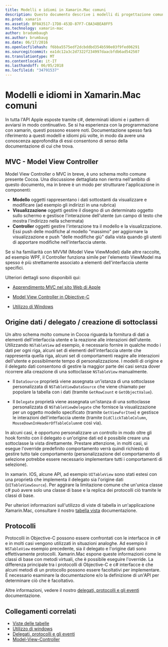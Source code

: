 ```yaml
---
title: Modelli e idiomi in Xamarin.Mac comuni
description: Questo documento descrive i modelli di progettazione comuni utilizzati durante la compilazione di App Xamarin.Mac. Viene descritto il modello model-view-controller, i modelli di origine e il delegato di dati e i protocolli.
ms.prod: xamarin
ms.assetid: BF0A3517-17D8-453D-87F7-C8A34BEA8FF5
ms.technology: xamarin-mac
author: bradumbaugh
ms.author: brumbaug
ms.date: 06/17/2016
ms.openlocfilehash: f6bba5575edf2dcbddbd354b590e03f9fed06291
ms.sourcegitcommit: ea1dc12a3c2d7322f234997daacbfdb6ad542507
ms.translationtype: MT
ms.contentlocale: it-IT
ms.lasthandoff: 06/05/2018
ms.locfileid: "34791537"
---
```

# <a name="common-patterns-and-idioms-in-xamarinmac"></a>Modelli e idiomi in Xamarin.Mac comuni

In tutta l'API Apple esposte tramite c#, determinati idiomi e i pattern di avviarsi in modo continuativo. Se si ha esperienza con la programmazione con xamarin, questi possono essere noti. Documentazione spesso farà riferimento a questi modelli e idiomi più volte, in modo da avere una conoscenza approfondita di essi consentono di senso della documentazione di cui che trova.

## <a name="mvc---model-view-controller"></a>MVC - Model View Controller

Model View Controller o MVC in breve, è uno schema molto comune presente Cocoa. Una discussione dettagliata non rientra nell'ambito di questo documento, ma in breve è un modo per strutturare l'applicazione in componenti:

- **Modello** oggetti rappresentano i dati sottostanti da visualizzare e modificare (ad esempio gli indirizzi in una rubrica)
- **Visualizzazione** oggetti gestire il disegno di un determinato oggetto sullo schermo e gestisce l'interazione dell'utente (un campo di testo che mostra l'indirizzo nella schermata)
- **Controller** oggetti gestire l'interazione tra il modello e la visualizzazione. Essi push delle modifiche al modello "massimo" per aggiornare la visualizzazione e push "delle modifiche giù" dalla vista quando gli utenti di apportare modifiche nell'interfaccia utente.

Se si ha familiarità con MVVM (Model View ViewModel) dalle altre raccolte, ad esempio WPF, il Controller funziona simile per l'elemento ViewModel ma spesso è più strettamente associato a elementi dell'interfaccia utente specifici.

Ulteriori dettagli sono disponibili qui:

- [Apprendimento MVC nel sito Web di Apple](https://developer.apple.com/library/ios/documentation/general/conceptual/devpedia-cocoacore/MVC.html)

- [Model View Controller in Objective-C](https://developer.apple.com/library/ios/documentation/general/conceptual/CocoaEncyclopedia/Model-View-Controller/Model-View-Controller.html)
- [Utilizzo di Windows](~/mac/user-interface/window.md)

## <a name="data-source--delegate--subclassing"></a>Origine dati / delegato / creazione di sottoclassi

Un altro schema molto comune in Cocoa riguarda la fornitura di dati a elementi dell'interfaccia utente e la reazione alle interazioni dell'utente. Utilizzando `NSTableView` ad esempio, è necessario fornire in qualche modo i dati per ogni riga, alcuni set di elementi dell'interfaccia utente che rappresenta quella riga, alcuni set di comportamenti reagire alle interazioni dell'utente e possibilmente tempo di personalizzazione. I modelli di origine e il delegato dati consentono di gestire la maggior parte dei casi senza dover ricorrere alla creazione di una sottoclasse `NSTableView` manualmente.

- Il `DataSource` proprietà viene assegnata un'istanza di una sottoclasse personalizzata di `NSTableViewDataSource` che viene chiamato per popolare la tabella con i dati (tramite `GetRowCount` e `GetObjectValue`).

- Il `Delegate` proprietà viene assegnata un'istanza di una sottoclasse personalizzata di `NSTableViewDelegate` che fornisce la visualizzazione per un oggetto modello specificato (tramite `GetViewForItem`) e gestisce le interazioni dell'interfaccia utente (tramite `DidClickTableColumn`, `MouseDownInHeaderOfTableColumn`e così via).

In alcuni casi, è opportuno personalizzare un controllo in modo oltre gli hook fornito con il delegato o un'origine dati ed è possibile creare una sottoclasse la vista direttamente. Prestare attenzione, in molti casi, si esegue l'override predefinito comportamento verrà quindi richiesto di gestire tutto tale comportamento (personalizzazione del comportamento di selezione potrebbe essere necessario implementare tutti i comportamenti di selezione).

In xamarin. IOS, alcune API, ad esempio `UITableView` sono stati estesi con una proprietà che implementa il delegato sia l'origine dati (`UITableViewSource`). Per aggirare la limitazione comune che un'unica classe c# può avere solo una classe di base e la replica dei protocolli ciò tramite le classi di base.

Per ulteriori informazioni sull'utilizzo di viste di tabella in un'applicazione Xamarin.Mac, consultare il nostro [tabella vista](~/mac/user-interface/table-view.md) documentazione.

## <a name="protocols"></a>Protocolli

Protocolli in Objective-C possono essere confrontati con le interfacce in c# e in molti casi vengono utilizzati in situazioni analoghe. Ad esempio il `NSTableView` esempio precedente, sia il delegato e l'origine dati sono effettivamente protocolli. Xamarin.Mac espone queste informazioni come le classi di base con metodi virtuali, che è possibile eseguire l'override. La differenza principale tra i protocolli di Objective-C e c# interfacce è che alcuni metodi di un protocollo possono essere facoltativi per implementare. È necessario esaminare la documentazione e/o la definizione di un'API per determinare ciò che è facoltativo.

Altre informazioni, vedere il nostro [delegati, protocolli e gli eventi](~/ios/app-fundamentals/delegates-protocols-and-events.md) documentazione.



## <a name="related-links"></a>Collegamenti correlati

- [Viste delle tabelle](~/mac/user-interface/table-view.md)
- [Utilizzo di windows](~/mac/user-interface/window.md)
- [Delegati, protocolli e gli eventi](~/ios/app-fundamentals/delegates-protocols-and-events.md)
- [Model-View-Controller](https://developer.apple.com/library/ios/documentation/general/conceptual/CocoaEncyclopedia/Model-View-Controller/Model-View-Controller.html)
